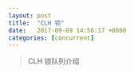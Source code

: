 ```yaml
---
layout: post
title:  "CLH 锁"
date:   2017-09-09 14:56:17 +0800
categories: [concurrent]
---
```


>CLH 锁队列介绍
